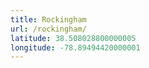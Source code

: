 ```yaml
---
title: Rockingham
url: /rockingham/
latitude: 38.508028800000005
longitude: -78.89494420000001
---
```

